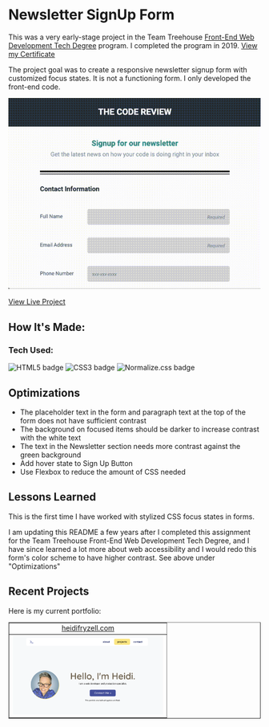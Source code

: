 # Newsletter SignUp Form

This was a very early-stage project in the Team Treehouse [Front-End Web Development Tech Degree](https://teamtreehouse.com/techdegree/front-end-web-development) program. I completed the program in 2019. [View my Certificate](https://www.credential.net/1700e85d-d29e-493d-a28e-a8c1860459c8#acc.PS7ITKNb)

The project goal was to create a responsive newsletter signup form with customized focus states. It is not a functioning form. I only developed the front-end code.

<img src="./images/fetd-3.gif" alt="scrolling gif of one-page portfolio" />

[View Live Project](https://heidifryzell.com/fetd-project-3/)

## How It's Made:
### Tech Used:
<img src="https://img.shields.io/badge/HTML-black?style=flat-square&logo=html5" alt="HTML5 badge" height="50"> <img src="https://img.shields.io/badge/CSS-black?style=flat-square&logo=css3" alt="CSS3 badge" height="50"> <img src="https://img.shields.io/badge/Normalize.css-black?style=flat-square&logo=Normalize.css" alt="Normalize.css badge" height="50">

## Optimizations

- The placeholder text in the form and paragraph text at the top of the form does not have sufficient contrast
- The background on focused items should be darker to increase contrast with the white text
- The text in the Newsletter section needs more contrast against the green background
- Add hover state to Sign Up Button
- Use Flexbox to reduce the amount of CSS needed

## Lessons Learned

This is the first time I have worked with stylized CSS focus states in forms.

I am updating this README a few years after I completed this assignment for the Team Treehouse Front-End Web Development Tech Degree, and I have since learned a lot more about web accessibility and I would redo this form's color scheme to have higher contrast. See above under "Optimizations"

## Recent Projects

Here is my current portfolio:


<table border="1">
  <tr>
    <td style="text-align: center;"><a href="https://heidifryzell.com">heidifryzell.com</a></td>
  </tr>
  <tr>
    <td><a href="https://heidifryzell.com"><img width="300" src="https://raw.githubusercontent.com/heidi37/my-python-portfolio/main/static/images/screenshot.png" alt="screenshot of web development portfolio built with Python" /></a></td>
  </tr>
</table>
